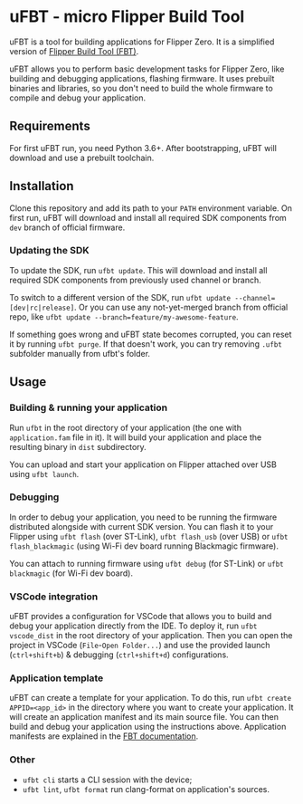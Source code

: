 # uFBT - micro Flipper Build Tool

uFBT is a tool for building applications for Flipper Zero. It is a simplified version of [Flipper Build Tool (FBT)](https://github.com/flipperdevices/flipperzero-firmware/blob/dev/documentation/fbt.md). 

uFBT allows you to perform basic development tasks for Flipper Zero, like building and debugging applications, flashing firmware. It uses prebuilt binaries and libraries, so you don't need to build the whole firmware to compile and debug your application.

## Requirements

For first uFBT run, you need Python 3.6+. After bootstrapping, uFBT will download and use a prebuilt toolchain.

## Installation

Clone this repository and add its path to your `PATH` environment variable. On first run, uFBT will download and install all required SDK components from `dev` branch of official firmware.

### Updating the SDK

To update the SDK, run `ufbt update`. This will download and install all required SDK components from previously used channel or branch.

To switch to a different version of the SDK, run `ufbt update --channel=[dev|rc|release]`. Or you can use any not-yet-merged branch from official repo, like `ufbt update --branch=feature/my-awesome-feature`.

If something goes wrong and uFBT state becomes corrupted, you can reset it by running `ufbt purge`. If that doesn't work, you can try removing `.ufbt` subfolder manually from ufbt's folder.

## Usage

### Building & running your application

Run `ufbt` in the root directory of your application (the one with `application.fam` file in it). It will build your application and place the resulting binary in `dist` subdirectory.

You can upload and start your application on Flipper attached over  USB using `ufbt launch`.

### Debugging

In order to debug your application, you need to be running the firmware distributed alongside with current SDK version. You can flash it to your Flipper using `ufbt flash` (over ST-Link), `ufbt flash_usb` (over USB) or `ufbt flash_blackmagic` (using Wi-Fi dev board running Blackmagic firmware).

You can attach to running firmware using `ufbt debug` (for ST-Link) or `ufbt blackmagic` (for Wi-Fi dev board).

### VSCode integration

uFBT provides a configuration for VSCode that allows you to build and debug your application directly from the IDE. To deploy it, run `ufbt vscode_dist` in the root directory of your application. Then you can open the project in VSCode (`File`-`Open Folder...`) and use the provided launch (`ctrl+shift+b`) & debugging (`ctrl+shift+d`) configurations.

### Application template

uFBT can create a template for your application. To do this, run `ufbt create APPID=<app_id>` in the directory where you want to create your application. It will create an application manifest and its main source file. You can then build and debug your application using the instructions above.
Application manifests are explained in the [FBT documentation](https://github.com/flipperdevices/flipperzero-firmware/blob/dev/documentation/AppManifests.md).

### Other

 * `ufbt cli` starts a CLI session with the device;
 * `ufbt lint`, `ufbt format` run clang-format on application's sources.
